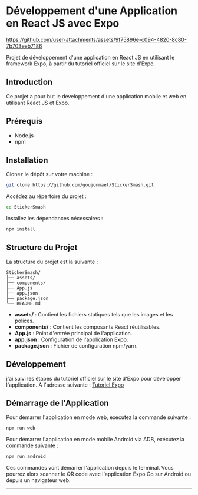 # Développement d'une Application en React JS avec Expo

https://github.com/user-attachments/assets/9f75896e-c094-4820-8c80-7b703eeb7186


Projet de développement d'une application en React JS en utilisant le framework Expo, à partir du tutoriel officiel sur le site d'Expo.


## Introduction
Ce projet a pour but le développement d'une application mobile et web en utilisant React JS et Expo.

## Prérequis
- Node.js 
- npm 

## Installation
Clonez le dépôt sur votre machine :
```bash
git clone https://github.com/goujonmael/StickerSmash.git
```
Accédez au répertoire du projet :
```bash
cd StickerSmash
```
Installez les dépendances nécessaires :
```bash
npm install
```

## Structure du Projet
La structure du projet est la suivante :
```
StickerSmash/
├── assets/
├── components/
├── App.js
├── app.json
├── package.json
└── README.md
```
- **assets/** : Contient les fichiers statiques tels que les images et les polices.
- **components/** : Contient les composants React réutilisables.
- **App.js** : Point d'entrée principal de l'application.
- **app.json** : Configuration de l'application Expo.
- **package.json** : Fichier de configuration npm/yarn.

## Développement
j'ai suivi les étapes du tutoriel officiel sur le site d'Expo pour développer l'application. A l'adresse suivante : [Tutoriel Expo](https://docs.expo.dev/tutorial/introduction/)

## Démarrage de l'Application
Pour démarrer l'application en mode web, exécutez la commande suivante :
```bash
npm run web
```
Pour démarrer l'application en mode mobile Android via ADB, exécutez la commande suivante :
```bash
npm run android
```
Ces commandes vont démarrer l'application depuis le terminal. Vous pourrez alors scanner le QR code avec l'application Expo Go sur Android ou depuis un navigateur web.


---
